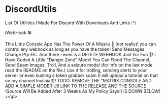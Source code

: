 # DiscordUtils
List Of Utilities I Made For Discord With Downloads And Links :^)

<h>iWebHook 🛠️</h>
<p>This Little Console App Has The Power Of A Missile 🤯 (not really)! you can control any webhook as long as you have the token! Send Messages Change Pfp Etc. And there i even is a DELETE WEBHOOK Just For Fun 🤡! I Have Coded A Little "Danger Zone" Mode! You Can Flood The Channel, Send Spam Images, Troll, And a seizure mode! (for info on the last mode read the README on the file.) Use it for trolling, sending alerts to your server or even busting a token grabber scam (I will upload a tutorial on that on my channel Imalaia3)! TODO: REMOVE THE "MATRIX CONSOLE AND ADD A SIMPLE MODER UI! LINK TO THE RELEASE AND THE SOURCE (Source Will Be Added After 3 Weeks As My Policy Says!) IS DOWN BELOW! ⤵️<\p>

